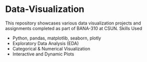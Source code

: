 # Data-Visualization
This repository showcases various data visualization projects and assignments completed as part of BANA-310 at CSUN.
Skills Used
- Python, pandas, matplotlib, seaborn, plotly
- Exploratory Data Analysis (EDA)
- Categorical & Numerical Visualization
- Interactive and Dynamic Plots
